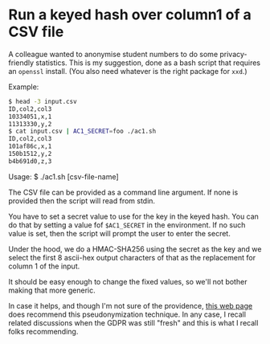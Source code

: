 # Run a keyed hash over column1 of a CSV file

A colleague wanted to anonymise student numbers to do some privacy-friendly
statistics. This is my suggestion, done as a bash script that requires an
``openssl`` install. (You also need whatever is the right package for ``xxd``.)

Example:

```bash
$ head -3 input.csv
ID,col2,col3
10334051,x,1
11313330,y,2
$ cat input.csv | AC1_SECRET=foo ./ac1.sh
ID,col2,col3
101af86c,x,1
150b1512,y,2
b4b691d0,z,3
```

Usage:
    $ ./ac1.sh [csv-file-name]

The CSV file can be provided as a command line argument. If none is provided
then the script will read from stdin.

You have to set a secret value to use for the key in the keyed hash.  You can
do that by setting a value fof ``$AC1_SECRET`` in the environment. If no such
value is set, then the script will prompt the user to enter the secret.

Under the hood, we do a HMAC-SHA256 using the secret as the key and we select
the first 8 ascii-hex output characters of that as the replacement for column 1
of the input.

It should be easy enough to change the fixed values, so we'll not bother making
that more generic.

In case it helps, and though I'm not sure of the providence, [this web
page](https://www.i-scoop.eu/gdpr/pseudonymization/) does recommend this
pseudonymization technique. In any case, I recall related discussions when the
GDPR was still "fresh" and this is what I recall folks recommending.

